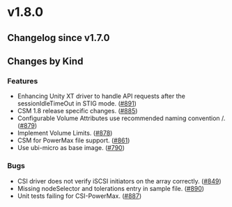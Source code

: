 # v1.8.0 

## Changelog since v1.7.0 

## Changes by Kind 

### Features 

- Enhancing Unity XT driver to handle API requests after the sessionIdleTimeOut in STIG mode. ([#891](https://github.com/dell/csm/issues/891))
- CSM 1.8 release specific changes. ([#885](https://github.com/dell/csm/issues/885))
- Configurable Volume Attributes use recommended naming convention <prefix>/<name>. ([#879](https://github.com/dell/csm/issues/879))
- Implement Volume Limits. ([#878](https://github.com/dell/csm/issues/878))
- CSM for PowerMax file support. ([#861](https://github.com/dell/csm/issues/861))
- Use ubi-micro as base image. ([#790](https://github.com/dell/csm/issues/790))

### Bugs 

- CSI driver does not verify iSCSI initiators on the array correctly. ([#849](https://github.com/dell/csm/issues/849))
- Missing nodeSelector and tolerations entry in sample file. ([#890](https://github.com/dell/csm/issues/890))
- Unit tests failing for CSI-PowerMax. ([#887](https://github.com/dell/csm/issues/887))
